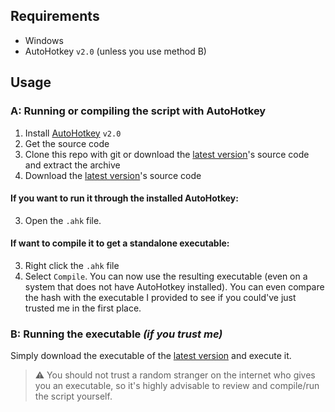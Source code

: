 
[//]: # "Please remember to update the latest version links to point to the actual repo. You can delete this line and the one above."
## Requirements
- Windows
- AutoHotkey `v2.0` (unless you use method B)

## Usage
### A: Running or compiling the script with AutoHotkey
1. Install [AutoHotkey](https://www.autohotkey.com/) `v2.0`
2. Get the source code
3. Clone this repo with git or download the [latest version](https://github.com/moritztim/AutoHotkeyScript/releases/latest)'s source code and extract the archive
2. Download the [latest version]()'s source code
#### If you want to run it through the installed AutoHotkey:
3. Open the `.ahk` file.
#### If want to compile it to get a standalone executable:
3. Right click the `.ahk` file
4. Select `Compile`.
You can now use the resulting executable (even on a system that does not have AutoHotkey installed).
You can even compare the hash with the executable I provided to see if you could've just trusted me in the first place.
### B: Running the executable *(if you trust me)*
Simply download the executable of the [latest version](https://github.com/moritztim/AutoHotkeyScript/releases/latest) and execute it.
> ⚠️ You should not trust a random stranger on the internet who gives you an executable, so it's highly advisable to review and compile/run the script yourself.

